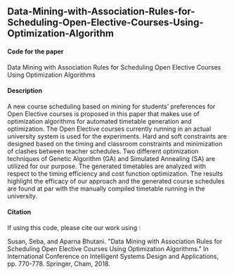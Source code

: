 ## Data-Mining-with-Association-Rules-for-Scheduling-Open-Elective-Courses-Using-Optimization-Algorithm

#### Code for the paper
Data Mining with Association Rules for Scheduling Open Elective Courses Using Optimization Algorithms

#### Description
A new course scheduling based on mining for students’ preferences for Open Elective courses is proposed in this paper that makes use of optimization algorithms for automated timetable generation and optimization. The Open Elective courses currently running in an actual university system is used for the experiments. Hard and soft constraints are designed based on the timing and classroom constraints and minimization of clashes between teacher schedules. Two different optimization techniques of Genetic Algorithm (GA) and Simulated Annealing (SA) are utilized for our purpose. The generated timetables are analyzed with respect to the timing efficiency and cost function optimization. The results highlight the efficacy of our approach and the generated course schedules are found at par with the manually compiled timetable running in the university.

#### Citation
If using this code, please cite our work using : 

Susan, Seba, and Aparna Bhutani. "Data Mining with Association Rules for Scheduling Open Elective Courses Using Optimization Algorithms." In International Conference on Intelligent Systems Design and Applications, pp. 770-778. Springer, Cham, 2018.
